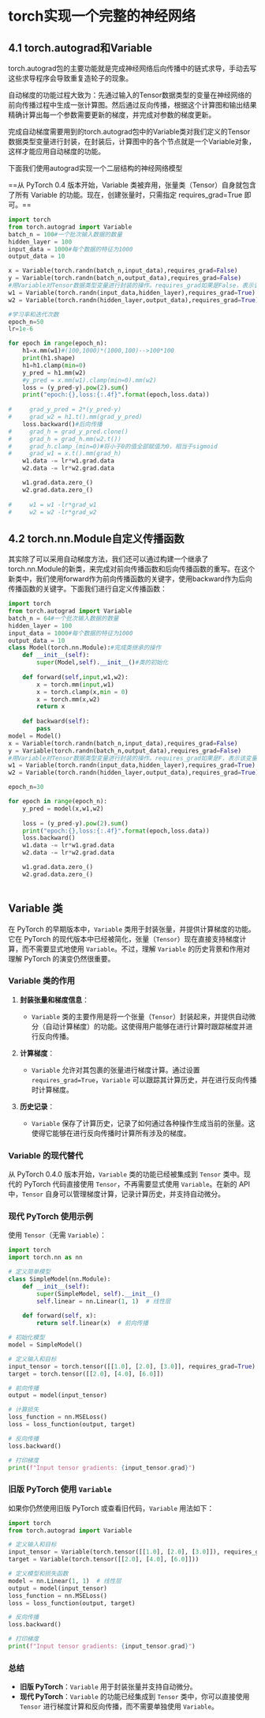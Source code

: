 # torch实现一个完整的神经网络

## 4.1 torch.autograd和Variable
torch.autograd包的主要功能就是完成神经网络后向传播中的链式求导，手动去写这些求导程序会导致重复造轮子的现象。

自动梯度的功能过程大致为：先通过输入的Tensor数据类型的变量在神经网络的前向传播过程中生成一张计算图。然后通过反向传播，根据这个计算图和输出结果精确计算出每一个参数需要更新的梯度，并完成对参数的梯度更新。

完成自动梯度需要用到的torch.autograd包中的Variable类对我们定义的Tensor数据类型变量进行封装，在封装后，计算图中的各个节点就是一个Variable对象，这样才能应用自动梯度的功能。

下面我们使用autograd实现一个二层结构的神经网络模型

==从 PyTorch 0.4 版本开始，Variable 类被弃用，张量类（Tensor）自身就包含了所有 Variable 的功能。现在，创建张量时，只需指定 requires_grad=True 即可。==

```python
import torch
from torch.autograd import Variable
batch_n = 100#一个批次输入数据的数量
hidden_layer = 100
input_data = 1000#每个数据的特征为1000
output_data = 10

x = Variable(torch.randn(batch_n,input_data),requires_grad=False)
y = Variable(torch.randn(batch_n,output_data),requires_grad=False)
#用Variable对Tensor数据类型变量进行封装的操作。requires_grad如果是False，表示该变量在进行自动梯度计算的过程中不会保留梯度值。
w1 = Variable(torch.randn(input_data,hidden_layer),requires_grad=True)
w2 = Variable(torch.randn(hidden_layer,output_data),requires_grad=True)

#学习率和迭代次数
epoch_n=50
lr=1e-6

for epoch in range(epoch_n):
    h1=x.mm(w1)#(100,1000)*(1000,100)-->100*100
    print(h1.shape)
    h1=h1.clamp(min=0)
    y_pred = h1.mm(w2)
    #y_pred = x.mm(w1).clamp(min=0).mm(w2)
    loss = (y_pred-y).pow(2).sum()
    print("epoch:{},loss:{:.4f}".format(epoch,loss.data))
    
#     grad_y_pred = 2*(y_pred-y)
#     grad_w2 = h1.t().mm(grad_y_pred)
    loss.backward()#后向传播
#     grad_h = grad_y_pred.clone()
#     grad_h = grad_h.mm(w2.t())
#     grad_h.clamp_(min=0)#将小于0的值全部赋值为0，相当于sigmoid
#     grad_w1 = x.t().mm(grad_h)
    w1.data -= lr*w1.grad.data
    w2.data -= lr*w2.grad.data

    w1.grad.data.zero_()
    w2.grad.data.zero_()
    
#     w1 = w1 -lr*grad_w1
#     w2 = w2 -lr*grad_w2

```

## 4.2 torch.nn.Module自定义传播函数
其实除了可以采用自动梯度方法，我们还可以通过构建一个继承了torch.nn.Module的新类，来完成对前向传播函数和后向传播函数的重写。在这个新类中，我们使用forward作为前向传播函数的关键字，使用backward作为后向传播函数的关键字。下面我们进行自定义传播函数：

```python
import torch
from torch.autograd import Variable
batch_n = 64#一个批次输入数据的数量
hidden_layer = 100
input_data = 1000#每个数据的特征为1000
output_data = 10
class Model(torch.nn.Module):#完成类继承的操作
    def __init__(self):
        super(Model,self).__init__()#类的初始化
        
    def forward(self,input,w1,w2):
        x = torch.mm(input,w1)
        x = torch.clamp(x,min = 0)
        x = torch.mm(x,w2)
        return x
    
    def backward(self):
        pass
model = Model()
x = Variable(torch.randn(batch_n,input_data),requires_grad=False)
y = Variable(torch.randn(batch_n,output_data),requires_grad=False)
#用Variable对Tensor数据类型变量进行封装的操作。requires_grad如果是F，表示该变量在进行自动梯度计算的过程中不会保留梯度值。
w1 = Variable(torch.randn(input_data,hidden_layer),requires_grad=True)
w2 = Variable(torch.randn(hidden_layer,output_data),requires_grad=True)

epoch_n=30

for epoch in range(epoch_n):
    y_pred = model(x,w1,w2)
    
    loss = (y_pred-y).pow(2).sum()
    print("epoch:{},loss:{:.4f}".format(epoch,loss.data))
    loss.backward()
    w1.data -= lr*w1.grad.data
    w2.data -= lr*w2.grad.data

    w1.grad.data.zero_()
    w2.grad.data.zero_()
    

```

## Variable 类

在 PyTorch 的早期版本中，`Variable` 类用于封装张量，并提供计算梯度的功能。它在 PyTorch 的现代版本中已经被简化，张量（`Tensor`）现在直接支持梯度计算，而不需要显式地使用 `Variable`。不过，理解 `Variable` 的历史背景和作用对理解 PyTorch 的演变仍然很重要。

### Variable 类的作用

1. **封装张量和梯度信息**：
   - `Variable` 类的主要作用是将一个张量（`Tensor`）封装起来，并提供自动微分（自动计算梯度）的功能。这使得用户能够在进行计算时跟踪梯度并进行反向传播。

2. **计算梯度**：
   - `Variable` 允许对其包裹的张量进行梯度计算。通过设置 `requires_grad=True`，`Variable` 可以跟踪其计算历史，并在进行反向传播时计算梯度。

3. **历史记录**：
   - `Variable` 保存了计算历史，记录了如何通过各种操作生成当前的张量。这使得它能够在进行反向传播时计算所有涉及的梯度。

### Variable 的现代替代

从 PyTorch 0.4.0 版本开始，`Variable` 类的功能已经被集成到 `Tensor` 类中。现代的 PyTorch 代码直接使用 `Tensor`，不再需要显式使用 `Variable`。在新的 API 中，`Tensor` 自身可以管理梯度计算，记录计算历史，并支持自动微分。

### 现代 PyTorch 使用示例

使用 `Tensor`（无需 `Variable`）：
```python
import torch
import torch.nn as nn

# 定义简单模型
class SimpleModel(nn.Module):
    def __init__(self):
        super(SimpleModel, self).__init__()
        self.linear = nn.Linear(1, 1)  # 线性层
    
    def forward(self, x):
        return self.linear(x)  # 前向传播

# 初始化模型
model = SimpleModel()

# 定义输入和目标
input_tensor = torch.tensor([[1.0], [2.0], [3.0]], requires_grad=True)
target = torch.tensor([[2.0], [4.0], [6.0]])

# 前向传播
output = model(input_tensor)

# 计算损失
loss_function = nn.MSELoss()
loss = loss_function(output, target)

# 反向传播
loss.backward()

# 打印梯度
print(f"Input tensor gradients: {input_tensor.grad}")
```

### 旧版 PyTorch 使用 `Variable`

如果你仍然使用旧版 PyTorch 或查看旧代码，`Variable` 用法如下：

```python
import torch
from torch.autograd import Variable

# 定义输入和目标
input_tensor = Variable(torch.tensor([[1.0], [2.0], [3.0]]), requires_grad=True)
target = Variable(torch.tensor([[2.0], [4.0], [6.0]]))

# 定义模型和损失函数
model = nn.Linear(1, 1)  # 线性层
output = model(input_tensor)
loss_function = nn.MSELoss()
loss = loss_function(output, target)

# 反向传播
loss.backward()

# 打印梯度
print(f"Input tensor gradients: {input_tensor.grad}")
```

### 总结

- **旧版 PyTorch**：`Variable` 用于封装张量并支持自动微分。
- **现代 PyTorch**：`Variable` 的功能已经集成到 `Tensor` 类中，你可以直接使用 `Tensor` 进行梯度计算和反向传播，而不需要单独使用 `Variable`。
